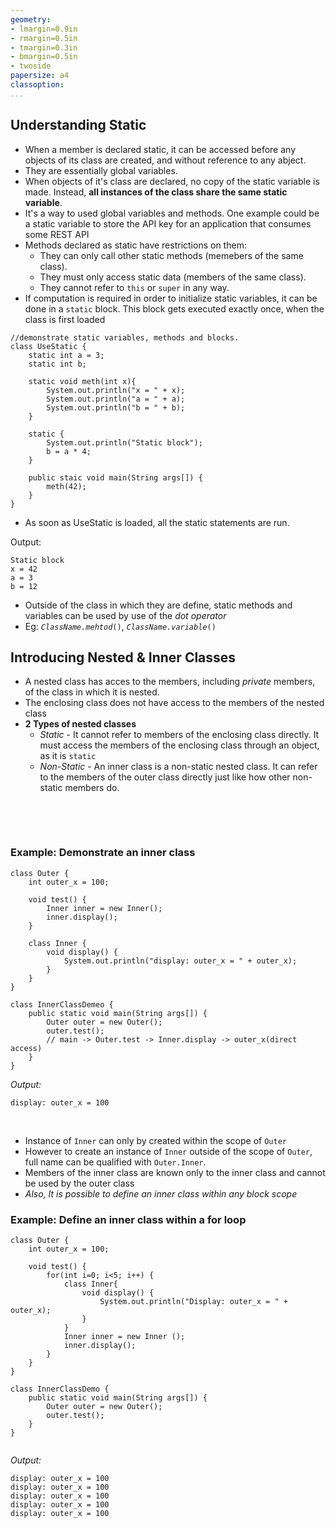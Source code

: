 ```yaml
---
geometry:
- lmargin=0.9in
- rmargin=0.5in
- tmargin=0.3in
- bmargin=0.5in
- twoside
papersize: a4
classoption:
...
```


## Understanding Static
- When a member is declared static, it can be accessed before any objects of
its class are created, and without reference to any abject.
- They are essentially global variables.
- When objects of it's class are declared, no copy of the static variable is
made. Instead, **all instances of the class share the same static variable**.
- It's a way to used global variables and methods. One example could be 
a static variable to store the API key for an application that consumes some
REST API
- Methods declared as static have restrictions on them:
  * They can only call other static methods (memebers of the same class).
  * They must only access static data (members of the same class).
  * They cannot refer to `this` or `super` in any way.
- If computation is required in order to initialize static variables, it can
be done in a `static` block. This block gets executed exactly once, when the
class is first loaded
```
//demonstrate static variables, methods and blocks.
class UseStatic {
    static int a = 3;
    static int b;

    static void meth(int x){
        System.out.println("x = " + x);
        System.out.println("a = " + a);
        System.out.println("b = " + b);
    }

    static {
        System.out.println("Static block");
        b = a * 4;
    }

    public staic void main(String args[]) {
        meth(42);
    }
}
```
- As soon as UseStatic is loaded, all the static statements are run.

Output:

```
Static block
x = 42
a = 3
b = 12
```
- Outside of the class in which they are define, static methods and variables
can be used by use of the *dot operator*
- Eg: *`ClassName.mehtod`*`()`, *`ClassName.variable`*`()`

## Introducing Nested & Inner Classes
- A nested class has acces to the members, including *private* members, of the
class in which it is nested.
- The enclosing class does not have access to the members of the nested class
- **2 Types of nested classes**
  * *Static* - It cannot refer to members of the enclosing class directly. It
  must access the members of the enclosing class through an
  object, as it is `static`
  * *Non-Static* - An inner class is a non-static nested class. It can refer
  to the members of the outer class directly just like how other non-static
  members do.

&nbsp;

&nbsp;

### Example: Demonstrate an inner class

```
class Outer {
    int outer_x = 100;
    
    void test() {
        Inner inner = new Inner();
        inner.display();
    }

    class Inner {
        void display() {
            System.out.println("display: outer_x = " + outer_x);
        }
    }
}

class InnerClassDemeo {
    public static void main(String args[]) {
        Outer outer = new Outer();
        outer.test();
        // main -> Outer.test -> Inner.display -> outer_x(direct access)
    }
}
```

*Output:*
```
display: outer_x = 100
```
&nbsp;

- Instance of `Inner` can only by created within the scope of `Outer`
- However to create an instance of `Inner` outside of the scope of `Outer`,
full name can be qualified with `Outer.Inner`.
- Members of the inner class are known only to the inner class and cannot be
used by the outer class
- *Also, It is possible to define an inner class within any block scope*

### Example: Define an inner class within a for loop
```
class Outer {
    int outer_x = 100;
    
    void test() {
        for(int i=0; i<5; i++) {
            class Inner{
                void display() {
                    System.out.println("Display: outer_x = " + outer_x);
                }
            }
            Inner inner = new Inner ();
            inner.display();
        }
    }
}

class InnerClassDemo {
    public static void main(String args[]) {
        Outer outer = new Outer();
        outer.test();
    }
}


```
*Output:*
```
display: outer_x = 100
display: outer_x = 100
display: outer_x = 100
display: outer_x = 100
display: outer_x = 100
```
